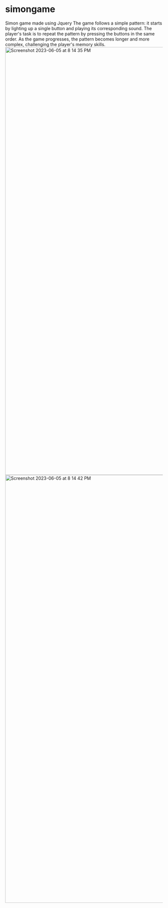 # simongame
Simon game made using Jquery
The game follows a simple pattern: it starts by lighting up a single button and playing its corresponding sound. The player's task is to repeat the pattern by pressing the buttons in the same order. As the game progresses, the pattern becomes longer and more complex, challenging the player's memory skills.
<img width="1367" alt="Screenshot 2023-06-05 at 8 14 35 PM" src="https://github.com/chakshukhanna99/simongame/assets/103903052/58e38b5a-25e6-42b8-9c53-54d38e9d66bc">
<img width="1367" alt="Screenshot 2023-06-05 at 8 14 42 PM" src="https://github.com/chakshukhanna99/simongame/assets/103903052/ba723d22-d956-4411-bac1-c5a2645f2066">
